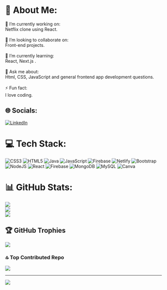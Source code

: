 # 💫 About Me:
🔭 I’m currently working on:<br>Netflix clone using React.<br><br>👯 I’m looking to collaborate on:<br>Front-end projects.<br><br>🌱 I’m currently learning:<br>React, Next.js .<br><br>💬 Ask me about:<br>Html, CSS, JavaScript and general frontend app development questions.<br> <br>⚡ Fun fact:<br>I love coding.


## 🌐 Socials:
[![LinkedIn](https://img.shields.io/badge/LinkedIn-%230077B5.svg?logo=linkedin&logoColor=white)](https://linkedin.com/in/akash-krushna-barik-158757207/)  

# 💻 Tech Stack:
![CSS3](https://img.shields.io/badge/css3-%231572B6.svg?style=for-the-badge&logo=css3&logoColor=white) ![HTML5](https://img.shields.io/badge/html5-%23E34F26.svg?style=for-the-badge&logo=html5&logoColor=white) ![Java](https://img.shields.io/badge/java-%23ED8B00.svg?style=for-the-badge&logo=openjdk&logoColor=white) ![JavaScript](https://img.shields.io/badge/javascript-%23323330.svg?style=for-the-badge&logo=javascript&logoColor=%23F7DF1E) ![Firebase](https://img.shields.io/badge/firebase-%23039BE5.svg?style=for-the-badge&logo=firebase) ![Netlify](https://img.shields.io/badge/netlify-%23000000.svg?style=for-the-badge&logo=netlify&logoColor=#00C7B7) ![Bootstrap](https://img.shields.io/badge/bootstrap-%238511FA.svg?style=for-the-badge&logo=bootstrap&logoColor=white) ![NodeJS](https://img.shields.io/badge/node.js-6DA55F?style=for-the-badge&logo=node.js&logoColor=white) ![React](https://img.shields.io/badge/react-%2320232a.svg?style=for-the-badge&logo=react&logoColor=%2361DAFB) ![Firebase](https://img.shields.io/badge/Firebase-039BE5?style=for-the-badge&logo=Firebase&logoColor=white) ![MongoDB](https://img.shields.io/badge/MongoDB-%234ea94b.svg?style=for-the-badge&logo=mongodb&logoColor=white) ![MySQL](https://img.shields.io/badge/mysql-%2300000f.svg?style=for-the-badge&logo=mysql&logoColor=white) ![Canva](https://img.shields.io/badge/Canva-%2300C4CC.svg?style=for-the-badge&logo=Canva&logoColor=white)
# 📊 GitHub Stats:
![](https://github-readme-stats.vercel.app/api?username=akashkrushna&theme=dark&hide_border=false&include_all_commits=false&count_private=true)<br/>
![](https://github-readme-streak-stats.herokuapp.com/?user=akashkrushna&theme=dark&hide_border=false)<br/>
![](https://github-readme-stats.vercel.app/api/top-langs/?username=akashkrushna&theme=dark&hide_border=false&include_all_commits=false&count_private=true&layout=compact)

## 🏆 GitHub Trophies
![](https://github-profile-trophy.vercel.app/?username=akashkrushna&theme=flat&no-frame=false&no-bg=false&margin-w=4)

### 🔝 Top Contributed Repo
![](https://github-contributor-stats.vercel.app/api?username=akashkrushna&limit=5&theme=tokyonight&combine_all_yearly_contributions=true)

---
[![](https://visitcount.itsvg.in/api?id=akashkrushna&icon=0&color=0)](https://visitcount.itsvg.in)

<!-- Proudly created with GPRM ( https://gprm.itsvg.in ) -->
